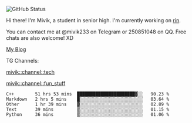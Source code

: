 ![GitHub Status](https://github-readme-stats.vercel.app/api?show_icons=true&username=Mivik)

Hi there! I'm Mivik, a student in senior high. I'm currently working on [rin](https://github.com/Mivik/rin).

You can contact me at @mivik233 on Telegram or 250851048 on QQ. Free chats are also welcome! XD

[My Blog](https://mivik.gitee.io)

TG Channels:

[mivik::channel::tech](https://t.me/mivik_channel_tech/)

[mivik::channel::fun_stuff](https://t.me/mivik_channel_fun_stuff/)

<!--START_SECTION:waka-->
```text
C++        51 hrs 53 mins  ██████████████████████▓░░   90.23 % 
Markdown   2 hrs 5 mins    █░░░░░░░░░░░░░░░░░░░░░░░░   03.64 % 
Other      1 hr 39 mins    ▓░░░░░░░░░░░░░░░░░░░░░░░░   02.89 % 
Text       39 mins         ▒░░░░░░░░░░░░░░░░░░░░░░░░   01.15 % 
Python     36 mins         ▒░░░░░░░░░░░░░░░░░░░░░░░░   01.06 % 
```
<!--END_SECTION:waka-->
